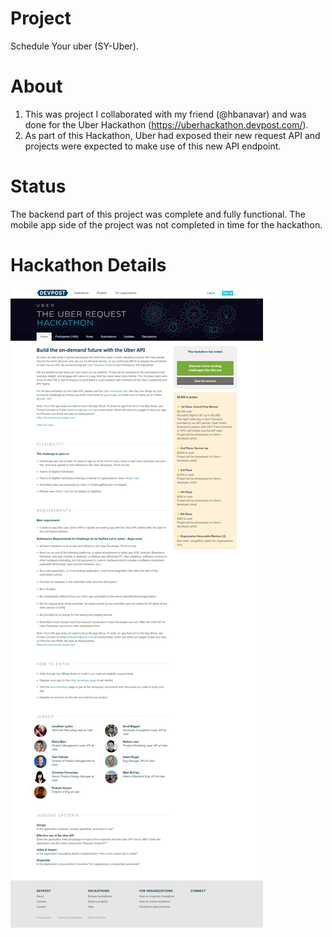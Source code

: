 # Project
Schedule Your uber (SY-Uber). 

# About
1. This was project I collaborated with my friend (@hbanavar) and was done for the Uber Hackathon (https://uberhackathon.devpost.com/). 
2. As part of this Hackathon, Uber had exposed their new request API and projects were expected to make use of this new API endpoint.

# Status
The backend part of this project was complete and fully functional. The mobile app side of the project was not completed in time for the hackathon. 

# Hackathon Details
![Uber Hackathon Details](https://github.com/gravi2/sy-uber/blob/master/uber-hackathon.png)
